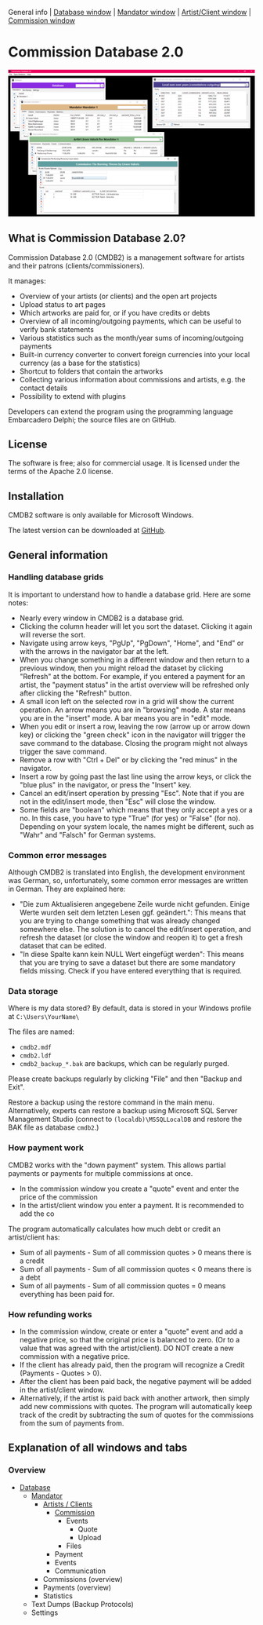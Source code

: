 
General info | [Database window](HELP_DatabaseWindow.md) | [Mandator window](HELP_MandatorWindow.md) | [Artist/Client window](HELP_ArtistClientWindow.md) | [Commission window](HELP_CommissionWindow.md)

# Commission Database 2.0

![Screenshot](CmDb2_Screenshot.png)

## What is Commission Database 2.0?

Commission Database 2.0 (CMDB2) is a management software for artists and their patrons (clients/commissioners).

It manages:
- Overview of your artists (or clients) and the open art projects
- Upload status to art pages
- Which artworks are paid for, or if you have credits or debts
- Overview of all incoming/outgoing payments, which can be useful to verify bank statements
- Various statistics such as the month/year sums of incoming/outgoing payments
- Built-in currency converter to convert foreign currencies into your local currency (as a base for the statistics)
- Shortcut to folders that contain the artworks
- Collecting various information about commissions and artists, e.g. the contact details
- Possibility to extend with plugins

Developers can extend the program using the programming language Embarcadero Delphi; the source files are on GitHub.

## License

The software is free; also for commercial usage. It is licensed under the terms of the Apache 2.0 license.

## Installation

CMDB2 software is only available for Microsoft Windows.

The latest version can be downloaded at [GitHub](https://github.com/danielmarschall/cmdb2/releases).

## General information

### Handling database grids

It is important to understand how to handle a database grid. Here are some notes:
- Nearly every window in CMDB2 is a database grid.
- Clicking the column header will let you sort the dataset. Clicking it again will reverse the sort.
- Navigate using arrow keys, "PgUp", "PgDown", "Home", and "End" or with the arrows in the navigator bar at the left.
- When you change something in a different window and then return to a previous window, then you might reload the dataset by clicking "Refresh" at the bottom. For example, if you entered a payment for an artist, the "payment status" in the artist overview will be refreshed only after clicking the "Refresh" button.
- A small icon left on the selected row in a grid will show the current operation. An arrow means you are in "browsing" mode. A star means you are in the "insert" mode. A bar means you are in "edit" mode.
- When you edit or insert a row, leaving the row (arrow up or arrow down key) or clicking the "green check" icon in the navigator will trigger the save command to the database. Closing the program might not always trigger the save command.
- Remove a row with "Ctrl + Del" or by clicking the "red minus" in the navigator.
- Insert a row by going past the last line using the arrow keys, or click the "blue plus" in the navigator, or press the "Insert" key.
- Cancel an edit/insert operation by pressing "Esc". Note that if you are not in the edit/insert mode, then "Esc" will close the window.
- Some fields are "boolean" which means that they only accept a yes or a no. In this case, you have to type "True" (for yes) or "False" (for no). Depending on your system locale, the names might be different, such as "Wahr" and "Falsch" for German systems.

### Common error messages

Although CMDB2 is translated into English, the development environment was German, so, unfortunately, some common error messages are written in German. They are explained here:
- "Die zum Aktualisieren angegebene Zeile wurde nicht gefunden. Einige Werte wurden seit dem letzten Lesen ggf. geändert.": This means that you are trying to change something that was already changed somewhere else. The solution is to cancel the edit/insert operation, and refresh the dataset (or close the window and reopen it) to get a fresh dataset that can be edited.
- "In diese Spalte kann kein NULL Wert eingefügt werden": This means that you are trying to save a dataset but there are some mandatory fields missing. Check if you have entered everything that is required.

### Data storage

Where is my data stored? By default, data is stored in your Windows profile at `C:\Users\YourName\`

The files are named:
- `cmdb2.mdf`
- `cmdb2.ldf`
- `cmdb2_backup_*.bak` are backups, which can be regularly purged.

Please create backups regularly by clicking "File" and then "Backup and Exit".

Restore a backup using the restore command in the main menu. Alternatively, experts can restore a backup using Microsoft SQL Server Management Studio (connect to `(localdb)\MSSQLLocalDB` and restore the BAK file as database `cmdb2`.)

### How payment work

CMDB2 works with the "down payment" system. This allows partial payments or payments for multiple commissions at once.
- In the commission window you create a "quote" event and enter the price of the commission
- In the artist/client window you enter a payment. It is recommended to add the co

The program automatically calculates how much debt or credit an artist/client has:
- Sum of all payments - Sum of all commission quotes > 0 means there is a credit
- Sum of all payments - Sum of all commission quotes < 0 means there is a debt
- Sum of all payments - Sum of all commission quotes = 0 means everything has been paid for.

### How refunding works

- In the commission window, create or enter a "quote" event and add a negative price, so that the original price is balanced to zero. (Or to a value that was agreed with the artist/client). DO NOT create a new commission with a negative price.
- If the client has already paid, then the program will recognize a Credit (Payments - Quotes > 0).
- After the client has been paid back, the negative payment will be added in the artist/client window.
- Alternatively, if the artist is paid back with another artwork, then simply add new commissions with quotes. The program will automatically keep track of the credit by subtracting the sum of quotes for the commissions from the sum of payments from.

## Explanation of all windows and tabs

### Overview

- [Database](HELP_DatabaseWindow.md)
	- [Mandator](HELP_MandatorWindow.md)
		- [Artists / Clients](HELP_ArtistClientWindow.md)
			- [Commission](HELP_CommissionWindow.md)
				- Events
					- Quote
					- Upload
				- Files
			- Payment
			- Events
			- Communication
		- Commissions (overview)
		- Payments (overview)
		- Statistics
	- Text Dumps (Backup Protocols)
	- Settings
